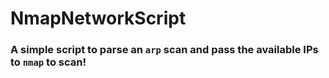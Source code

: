 # NmapNetworkScript

### A simple script to parse an `arp` scan and pass the available IPs to `nmap` to scan!